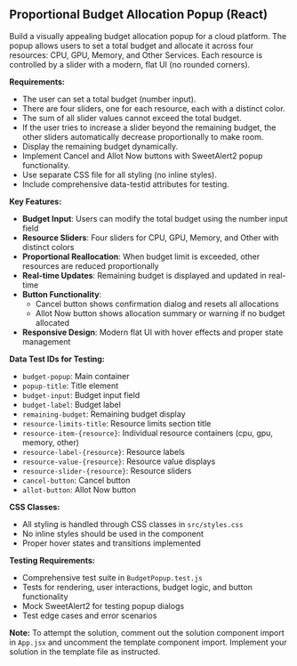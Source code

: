 ## Proportional Budget Allocation Popup (React)

Build a visually appealing budget allocation popup for a cloud platform. The popup allows users to set a total budget and allocate it across four resources: CPU, GPU, Memory, and Other Services. Each resource is controlled by a slider with a modern, flat UI (no rounded corners).

**Requirements:**
- The user can set a total budget (number input).
- There are four sliders, one for each resource, each with a distinct color.
- The sum of all slider values cannot exceed the total budget.
- If the user tries to increase a slider beyond the remaining budget, the other sliders automatically decrease proportionally to make room.
- Display the remaining budget dynamically.
- Implement Cancel and Allot Now buttons with SweetAlert2 popup functionality.
- Use separate CSS file for all styling (no inline styles).
- Include comprehensive data-testid attributes for testing.

**Key Features:**
- **Budget Input**: Users can modify the total budget using the number input field
- **Resource Sliders**: Four sliders for CPU, GPU, Memory, and Other with distinct colors
- **Proportional Reallocation**: When budget limit is exceeded, other resources are reduced proportionally
- **Real-time Updates**: Remaining budget is displayed and updated in real-time
- **Button Functionality**: 
  - Cancel button shows confirmation dialog and resets all allocations
  - Allot Now button shows allocation summary or warning if no budget allocated
- **Responsive Design**: Modern flat UI with hover effects and proper state management

**Data Test IDs for Testing:**
- `budget-popup`: Main container
- `popup-title`: Title element
- `budget-input`: Budget input field
- `budget-label`: Budget label
- `remaining-budget`: Remaining budget display
- `resource-limits-title`: Resource limits section title
- `resource-item-{resource}`: Individual resource containers (cpu, gpu, memory, other)
- `resource-label-{resource}`: Resource labels
- `resource-value-{resource}`: Resource value displays
- `resource-slider-{resource}`: Resource sliders
- `cancel-button`: Cancel button
- `allot-button`: Allot Now button

**CSS Classes:**
- All styling is handled through CSS classes in `src/styles.css`
- No inline styles should be used in the component
- Proper hover states and transitions implemented

**Testing Requirements:**
- Comprehensive test suite in `BudgetPopup.test.js`
- Tests for rendering, user interactions, budget logic, and button functionality
- Mock SweetAlert2 for testing popup dialogs
- Test edge cases and error scenarios

**Note:**
To attempt the solution, comment out the solution component import in `App.jsx` and uncomment the template component import. Implement your solution in the template file as instructed.